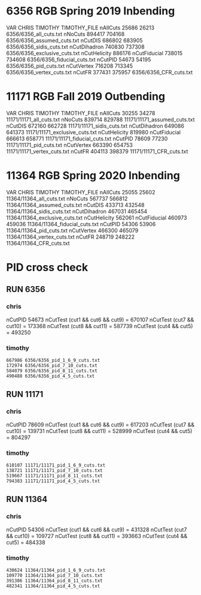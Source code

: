 # 6356 RGB Spring 2019 Inbending
VAR           CHRIS   TIMOTHY  TIMOTHY_FILE
nAllCuts      25686   26213    6356/6356_all_cuts.txt
nNoCuts       894417  704168   6356/6356_assumed_cuts.txt
nCutDIS       686802  683905   6356/6356_sidis_cuts.txt
nCutDihadron  740830  737308   6356/6356_exclusive_cuts.txt
nCutHelicity  886176
nCutFiducial  738015  734608   6356/6356_fiducial_cuts.txt
nCutPID       54673   54195    6356/6356_pid_cuts.txt
nCutVertex    716208  713345   6356/6356_vertex_cuts.txt
nCutFR        377431  375957   6356/6356_CFR_cuts.txt

# 11171 RGB Fall 2019 Outbending
VAR           CHRIS   TIMOTHY  TIMOTHY_FILE
nAllCuts      30255   34278    11171/11171_all_cuts.txt
nNoCuts       839714  829788   11171/11171_assumed_cuts.txt
nCutDIS       672160  662728   11171/11171_sidis_cuts.txt
nCutDihadron  649086  641373   11171/11171_exclusive_cuts.txt
nCutHelicity  819980
nCutFiducial  666613  658771   11171/11171_fiducial_cuts.txt
nCutPID       78609   77230    11171/11171_pid_cuts.txt
nCutVertex    663390  654753   11171/11171_vertex_cuts.txt
nCutFR        404113  398379   11171/11171_CFR_cuts.txt

# 11364 RGB Spring 2020 Inbending
VAR           CHRIS   TIMOTHY  TIMOTHY_FILE
nAllCuts      25055   25602    11364/11364_all_cuts.txt
nNoCuts       567737  566812   11364/11364_assumed_cuts.txt
nCutDIS       433713  432548   11364/11364_sidis_cuts.txt
nCutDihadron  467031  465454   11364/11364_exclusive_cuts.txt
nCutHelicity  562061
nCutFiducial  460973  459036   11364/11364_fiducial_cuts.txt
nCutPID       54306   53906    11364/11364_pid_cuts.txt
nCutVertex    466300  465079   11364/11364_vertex_cuts.txt
nCutFR        248719  248222   11364/11364_CFR_cuts.txt


# PID cross check ###################
## RUN 6356
### chris
nCutPID      54673
nCutTest (cut1 && cut6 && cut9) = 670107
nCutTest (cut7 && cut10)        = 173368
nCutTest (cut8 && cut11)        = 587739
nCutTest (cut4 && cut5)         = 493250
### timothy
    667986 6356/6356_pid_1_6_9_cuts.txt
    172974 6356/6356_pid_7_10_cuts.txt
    584079 6356/6356_pid_8_11_cuts.txt
    490488 6356/6356_pid_4_5_cuts.txt

## RUN 11171
### chris
nCutPID      78609
nCutTest (cut1 && cut6 && cut9) = 617203
nCutTest (cut7 && cut10)        = 139731
nCutTest (cut8 && cut11)        = 528999
nCutTest (cut4 && cut5)         = 804297
### timothy
    610107 11171/11171_pid_1_6_9_cuts.txt
    138721 11171/11171_pid_7_10_cuts.txt
    519667 11171/11171_pid_8_11_cuts.txt
    794383 11171/11171_pid_4_5_cuts.txt

## RUN 11364
### chris
nCutPID      54306
nCutTest (cut1 && cut6 && cut9) = 431328
nCutTest (cut7 && cut10)        = 109727
nCutTest (cut8 && cut11)        = 393663
nCutTest (cut4 && cut5)         = 484338
### timothy
    430624 11364/11364_pid_1_6_9_cuts.txt
    109770 11364/11364_pid_7_10_cuts.txt
    391386 11364/11364_pid_8_11_cuts.txt
    482341 11364/11364_pid_4_5_cuts.txt

